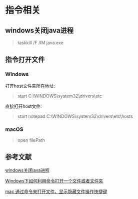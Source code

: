 # 指令相关

## windows关闭java进程

> taskkill /F /IM java.exe 

## 指令打开文件

### Windows
打开host文件夹所在地址:
> start C:\WINDOWS\system32\drivers\etc

直接打开host文件:
> start notepad C:\WINDOWS\system32\drivers\etc\hosts

### macOS

> open filePath

## 参考文献

[windows关闭java进程](https://blog.csdn.net/qq_33326449/article/details/80506214)

[Windows下如何利用命令打开一个文件或者文件夹](https://blog.51cto.com/u_11071029/5641307)

[mac 通过命令来打开文件，显示隐藏文件操作快捷键](https://www.cnblogs.com/pansidong/p/16876039.html)
